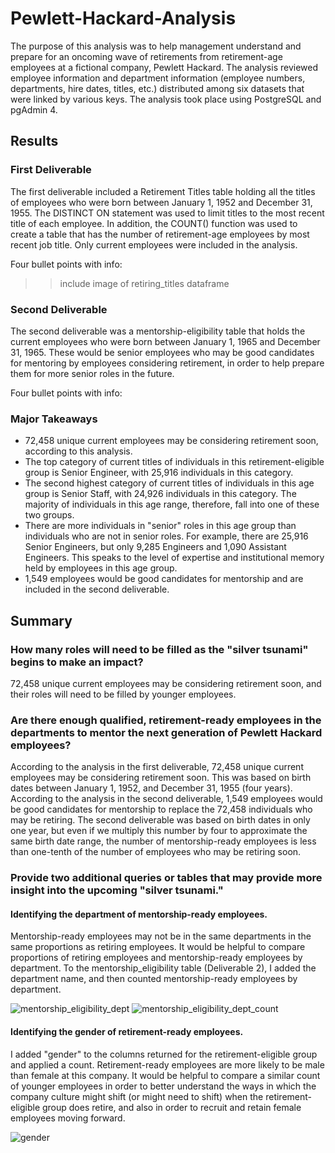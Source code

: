 # Pewlett-Hackard-Analysis

The purpose of this analysis was to help management understand and prepare for an oncoming wave of retirements from retirement-age employees at a fictional company, Pewlett Hackard. The analysis reviewed employee information and department information (employee numbers, departments, hire dates, titles, etc.) distributed among six datasets that were linked by various keys. The analysis took place using PostgreSQL and pgAdmin 4.

## Results

### First Deliverable

The first deliverable included a Retirement Titles table holding all the titles of employees who were born between January 1, 1952 and December 31, 1955. The DISTINCT ON statement was used to limit titles to the most recent title of each employee. In addition, the COUNT() function was used to create a table that has the number of retirement-age employees by most recent job title. Only current employees were included in the analysis.

Four bullet points with info:


>> include image of retiring_titles dataframe


### Second Deliverable

The second deliverable was a mentorship-eligibility table that holds the current employees who were born between January 1, 1965 and December 31, 1965. These would be senior employees who may be good candidates for mentoring by employees considering retirement, in order to help prepare them for more senior roles in the future.

Four bullet points with info:


### Major Takeaways

- 72,458 unique current employees may be considering retirement soon, according to this analysis.
- The top category of current titles of individuals in this retirement-eligible group is Senior Engineer, with 25,916 individuals in this category.
- The second highest category of current titles of individuals in this age group is Senior Staff, with 24,926 individuals in this category. The majority of individuals in this age range, therefore, fall into one of these two groups.
- There are more individuals in "senior" roles in this age group than individuals who are not in senior roles. For example, there are 25,916 Senior Engineers, but only 9,285 Engineers and 1,090 Assistant Engineers. This speaks to the level of expertise and institutional memory held by employees in this age group.
- 1,549 employees would be good candidates for mentorship and are included in the second deliverable.

## Summary

### How many roles will need to be filled as the "silver tsunami" begins to make an impact?

72,458 unique current employees may be considering retirement soon, and their roles will need to be filled by younger employees.

### Are there enough qualified, retirement-ready employees in the departments to mentor the next generation of Pewlett Hackard employees?

According to the analysis in the first deliverable, 72,458 unique current employees may be considering retirement soon. This was based on birth dates between January 1, 1952, and December 31, 1955 (four years). According to the analysis in the second deliverable, 1,549 employees would be good candidates for mentorship to replace the 72,458 individuals who may be retiring. The second deliverable was based on birth dates in only one year, but even if we multiply this number by four to approximate the same birth date range, the number of mentorship-ready employees is less than one-tenth of the number of employees who may be retiring soon.

### Provide two additional queries or tables that may provide more insight into the upcoming "silver tsunami."

#### Identifying the department of mentorship-ready employees.

Mentorship-ready employees may not be in the same departments in the same proportions as retiring employees. It would be helpful to compare proportions of retiring employees and mentorship-ready employees by department. To the mentorship_eligibility table (Deliverable 2), I added the department name, and then counted mentorship-ready employees by department.

![mentorship_eligibility_dept](https://user-images.githubusercontent.com/100863488/163622169-53f7f466-c38e-4865-8d16-b81aabe6d018.png)
![mentorship_eligibility_dept_count](https://user-images.githubusercontent.com/100863488/163622172-3af7704e-b26b-4939-b1d6-225b3b032598.png)


#### Identifying the gender of retirement-ready employees. 

I added "gender" to the columns returned for the retirement-eligible group and applied a count. Retirement-ready employees are more likely to be male than female at this company. It would be helpful to compare a similar count of younger employees in order to better understand the ways in which the company culture might shift (or might need to shift) when the retirement-eligible group does retire, and also in order to recruit and retain female employees moving forward. 

![gender](https://user-images.githubusercontent.com/100863488/163622627-ae296147-1199-41f3-8e6a-fba8e184504f.png)

